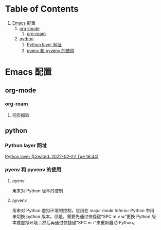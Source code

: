 
# Table of Contents

1.  [Emacs 配置](#orgd5cb58e)
    1.  [org-mode](#org425df55)
        1.  [org-roam](#org43e5d9e)
    2.  [python](#orge1b355f)
        1.  [Python layer 网址](#org068d926)
        2.  [pyenv 和 pyvenv 的使用](#org34735f6)


<a id="orgd5cb58e"></a>

# Emacs 配置


<a id="org425df55"></a>

## org-mode


<a id="org43e5d9e"></a>

### org-roam

1.  网页抓取


<a id="orge1b355f"></a>

## python


<a id="org068d926"></a>

### Python layer 网址

[Python layer (Created: 2022-02-22 Tue 16:44)](https://develop.spacemacs.org/layers/+lang/python/README.html)


<a id="org34735f6"></a>

### pyenv 和 pyvenv 的使用

1.  pyenv

    用来对 Python 版本的控制

2.  pyvenv

    用来对 Python 虚拟环境的控制，应用在 major mode Inferior Python 中用来切换 python 版本。但是，需要先通过快捷键“SPC m v w”更换 Python 版本或虚拟环境；然后再通过快捷键“SPC m r”来重新启动 Python。

